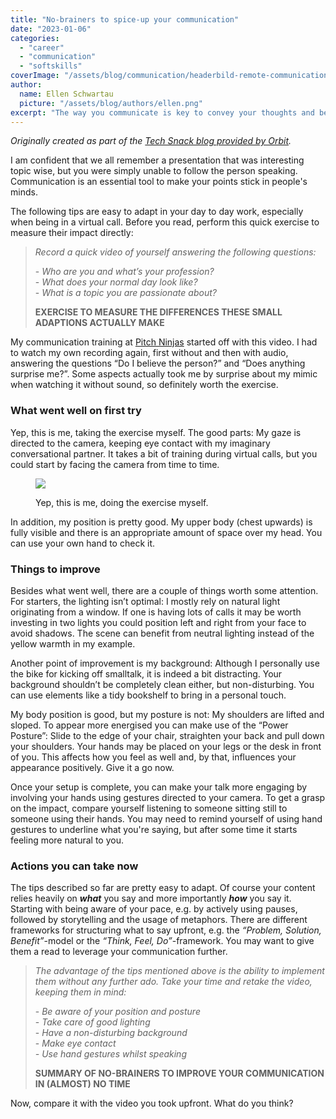 ```yaml
---
title: "No-brainers to spice-up your communication"
date: "2023-01-06"
categories: 
  - "career"
  - "communication"
  - "softskills"
coverImage: "/assets/blog/communication/headerbild-remote-communication-blogartikel-28.png"
author:
  name: Ellen Schwartau
  picture: "/assets/blog/authors/ellen.png"
excerpt: "The way you communicate is key to convey your thoughts and be heard. By applying these tips you can improve your communication in (almost) no time. Curious?"
---
```


_Originally created as part of the [Tech Snack blog provided by Orbit](https://techsnack.orbitdigital.de/team-members/ellen-schwartau)._

I am confident that we all remember a presentation that was interesting topic wise, but you were simply unable to follow the person speaking. Communication is an essential tool to make your points stick in people's minds.

The following tips are easy to adapt in your day to day work, especially when being in a virtual call. Before you read, perform this quick exercise to measure their impact directly:

> _Record a quick video of yourself answering the following questions:_
> 
> \- _Who are you and what’s your profession?_  
> \- _What does your normal day look like?_  
> \- _What is a topic you are passionate about?_
> 
> **EXERCISE TO MEASURE THE DIFFERENCES THESE SMALL ADAPTIONS ACTUALLY MAKE**

My communication training at [Pitch Ninjas](https://pitchingninja.com/) started off with this video. I had to watch my own recording again, first without and then with audio, answering the questions “Do I believe the person?” and “Does anything surprise me?”. Some aspects actually took me by surprise about my mimic when watching it without sound, so definitely worth the exercise.

### What went well on first try

Yep, this is me, taking the exercise myself. The good parts: My gaze is directed to the camera, keeping eye contact with my imaginary conversational partner. It takes a bit of training during virtual calls, but you could start by facing the camera from time to time.

<figure>

![](https://ellenschwartau.files.wordpress.com/2023/01/first-shot.png?w=1024)

<figcaption>

Yep, this is me, doing the exercise myself.

</figcaption>

</figure>

In addition, my position is pretty good. My upper body (chest upwards) is fully visible and there is an appropriate amount of space over my head. You can use your own hand to check it.

### Things to improve

Besides what went well, there are a couple of things worth some attention. For starters, the lighting isn’t optimal: I mostly rely on natural light originating from a window. If one is having lots of calls it may be worth investing in two lights you could position left and right from your face to avoid shadows. The scene can benefit from neutral lighting instead of the yellow warmth in my example.

Another point of improvement is my background: Although I personally use the bike for kicking off smalltalk, it is indeed a bit distracting. Your background shouldn’t be completely clean either, but non-disturbing. You can use elements like a tidy bookshelf to bring in a personal touch.

My body position is good, but my posture is not: My shoulders are lifted and sloped. To appear more energised you can make use of the “Power Posture”: Slide to the edge of your chair, straighten your back and pull down your shoulders. Your hands may be placed on your legs or the desk in front of you. This affects how you feel as well and, by that, influences your appearance positively. Give it a go now.

Once your setup is complete, you can make your talk more engaging by involving your hands using gestures directed to your camera. To get a grasp on the impact, compare yourself listening to someone sitting still to someone using their hands. You may need to remind yourself of using hand gestures to underline what you're saying, but after some time it starts feeling more natural to you.

### Actions you can take now

The tips described so far are pretty easy to adapt. Of course your content relies heavily on **_what_** you say and more importantly **_how_** you say it. Starting with being aware of your pace, e.g. by actively using pauses, followed by storytelling and the usage of metaphors. There are different frameworks for structuring what to say upfront, e.g. the _“Problem, Solution, Benefit”_\-model or the _“Think, Feel, Do”_\-framework. You may want to give them a read to leverage your communication further.

> _The advantage of the tips mentioned above is the ability to implement them without any further ado. Take your time and retake the video, keeping them in mind:_
> 
> \- _Be aware of your position and posture_  
> \- _Take care of good lighting_  
> \- _Have a non-disturbing background_  
> \- _Make eye contact  
> \- Use hand gestures whilst speaking_
> 
> **SUMMARY OF NO-BRAINERS TO IMPROVE YOUR COMMUNICATION IN (ALMOST) NO TIME**

Now, compare it with the video you took upfront. What do you think?
